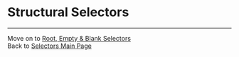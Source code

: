 # Structural Selectors 

___
Move on to [Root, Empty & Blank Selectors](05-root-empty-blank.md)  
Back to [Selectors Main Page](00-selectors.md)